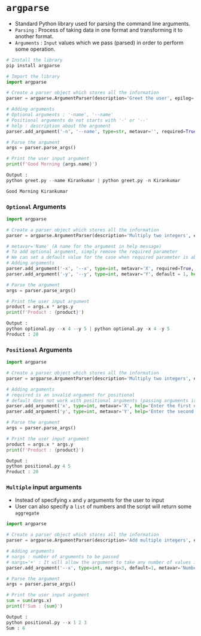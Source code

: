 # `argparse`

- Standard Python library used for parsing the command line arguments.
- `Parsing` : Process of taking data in one format and transforming it to another format.
- `Arguments` : `Input` values which we pass (parsed) in order to perform some operation.

```python
# Install the library
pip install argparse

# Import the library
import argparse

# Create a parser object which stores all the information
parser = argparse.ArgumentParser(description='Greet the user', epilog='Thank you for programming')

# Adding arguments
# Optional arguments : '-name', '--name'
# Positional arguments do not starts with '-' or '--'
# help : description about the argument
parser.add_argument('-n', '--name', type=str, metavar='', required=True, help='Enter the user name')

# Parse the argument
args = parser.parse_args()

# Print the user input argument
print(f'Good Morning {args.name}')

Output :
python greet.py --name Kirankumar | python greet.py -n Kirankumar

Good Morning Kirankumar
```

### `Optional` Arguments

```python
import argparse

# Create a parser object which stores all the information
parser = argparse.ArgumentParser(description='Multiply two integers', epilog='Thank you for programming')

# metavar='Name' (A name for the argument in help message)
# To add optional argument, simply remove the required parameter
# We can set a default value for the case when required parameter is absent 
# Adding arguments
parser.add_argument('-x', '--x', type=int, metavar='X', required=True, help='Enter the first number')
parser.add_argument('-y', '--y', type=int, metavar='Y', default = 1, help='Enter the second number')

# Parse the argument
args = parser.parse_args()

# Print the user input argument
product = args.x * args.y
print(f'Product : {product}')

Output :
python optional.py --x 4 --y 5 | python optional.py -x 4 -y 5
Product : 20
```

### `Positional` Arguments

```python
import argparse

# Create a parser object which stores all the information
parser = argparse.ArgumentParser(description='Multiply two integers', epilog='Thank you for programming')

# Adding arguments
# required is an invalid argument for positional
# default does not work with positional arguments (passing arguments is compulsory)
parser.add_argument('x', type=int, metavar='X', help='Enter the first number')
parser.add_argument('y', type=int, metavar='Y', help='Enter the second number')

# Parse the argument
args = parser.parse_args()

# Print the user input argument
product = args.x * args.y
print(f'Product : {product}')

Output :
python positional.py 4 5 
Product : 20
```

### `Multiple` input arguments
- Instead of specifying `x` and `y` arguments for the user to input
- User can also specify a `list` of numbers and the script will return some `aggregate`

```python
import argparse

# Create a parser object which stores all the information
parser = argparse.ArgumentParser(description='Add multiple integers', epilog='Thank you for programming')

# Adding arguments
# nargs : number of arguments to be passed 
# nargs='+' : It will allow the argument to take any number of values instead of only 3.
parser.add_argument('--x', type=int, nargs=3, default=1, metavar='Numbers', help='Enter the mumbers')

# Parse the argument
args = parser.parse_args()

# Print the user input argument
sum = sum(args.x)
print(f'Sum : {sum}')

Output :
python positional.py --x 1 2 3
Sum : 6
```


